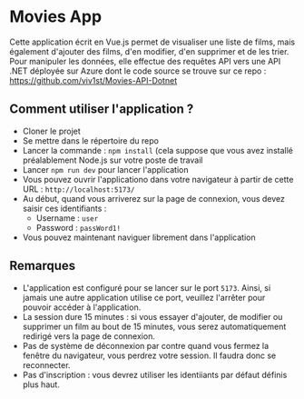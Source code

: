 # Movies App
Cette application écrit en Vue.js permet de visualiser une liste de films, mais également d'ajouter des films, d'en modifier, d'en supprimer et de les trier.
Pour manipuler les données, elle effectue des requêtes API vers une API .NET déployée sur Azure dont le code source se trouve sur ce repo : https://github.com/viv1st/Movies-API-Dotnet

## Comment utiliser l'application ?
- Cloner le projet
- Se mettre dans le répertoire du repo
- Lancer la commande : ``` npm install ``` (cela suppose que vous avez installé préalablement Node.js sur votre poste de travail
- Lancer ``` npm run dev ``` pour lancer l'application
- Vous pouvez ouvrir l'applicationo dans votre navigateur à partir de cette URL : ```http://localhost:5173/```
- Au début, quand vous arriverez sur la page de connexion, vous devez saisir ces identifiants :
  - Username : ```user```
  - Password : ```passWord1!```
- Vous pouvez maintenant naviguer librement dans l'application

## Remarques
- L'application est configuré pour se lancer sur le port ```5173```. Ainsi, si jamais une autre application utilise ce port, veuillez l'arrêter pour pouvoir accéder à l'application.  
- La session dure 15 minutes : si vous essayer d'ajouter, de modifier ou supprimer un film au bout de 15 minutes, vous serez automatiquement redirigé vers la page de connexion.
- Pas de système de déconnexion par contre quand vous fermez la fenêtre du navigateur, vous perdrez votre session. Il faudra donc se reconnecter.
- Pas d'inscription : vous devrez utiliser les identiiants par défaut définis plus haut.

